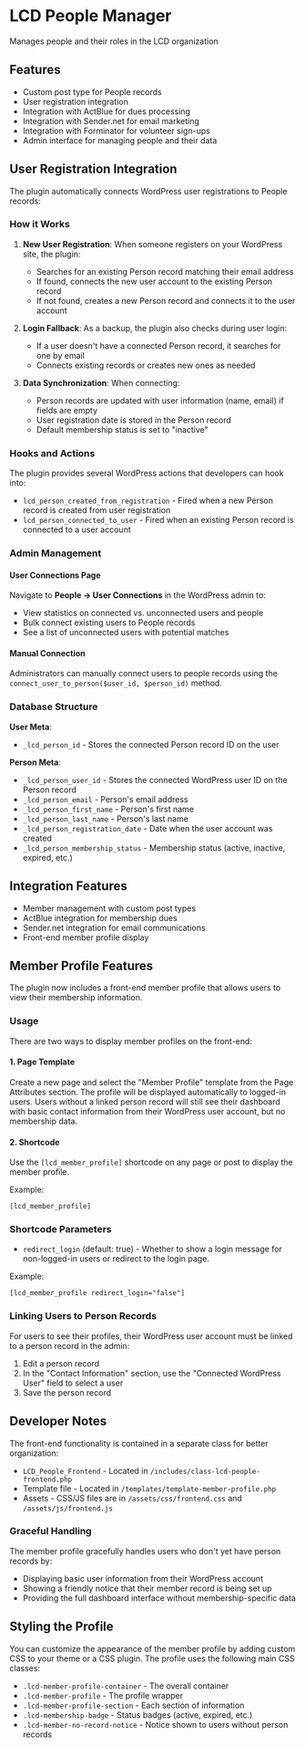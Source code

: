 # LCD People Manager

Manages people and their roles in the LCD organization

## Features

- Custom post type for People records
- User registration integration
- Integration with ActBlue for dues processing
- Integration with Sender.net for email marketing
- Integration with Forminator for volunteer sign-ups
- Admin interface for managing people and their data

## User Registration Integration

The plugin automatically connects WordPress user registrations to People records:

### How it Works

1. **New User Registration**: When someone registers on your WordPress site, the plugin:
   - Searches for an existing Person record matching their email address
   - If found, connects the new user account to the existing Person record
   - If not found, creates a new Person record and connects it to the user account

2. **Login Fallback**: As a backup, the plugin also checks during user login:
   - If a user doesn't have a connected Person record, it searches for one by email
   - Connects existing records or creates new ones as needed

3. **Data Synchronization**: When connecting:
   - Person records are updated with user information (name, email) if fields are empty
   - User registration date is stored in the Person record
   - Default membership status is set to "inactive"

### Hooks and Actions

The plugin provides several WordPress actions that developers can hook into:

- `lcd_person_created_from_registration` - Fired when a new Person record is created from user registration
- `lcd_person_connected_to_user` - Fired when an existing Person record is connected to a user account

### Admin Management

#### User Connections Page

Navigate to **People → User Connections** in the WordPress admin to:

- View statistics on connected vs. unconnected users and people
- Bulk connect existing users to People records
- See a list of unconnected users with potential matches

#### Manual Connection

Administrators can manually connect users to people records using the `connect_user_to_person($user_id, $person_id)` method.

### Database Structure

**User Meta**: 
- `_lcd_person_id` - Stores the connected Person record ID on the user

**Person Meta**:
- `_lcd_person_user_id` - Stores the connected WordPress user ID on the Person record
- `_lcd_person_email` - Person's email address
- `_lcd_person_first_name` - Person's first name
- `_lcd_person_last_name` - Person's last name
- `_lcd_person_registration_date` - Date when the user account was created
- `_lcd_person_membership_status` - Membership status (active, inactive, expired, etc.)

## Integration Features

- Member management with custom post types
- ActBlue integration for membership dues
- Sender.net integration for email communications
- Front-end member profile display

## Member Profile Features

The plugin now includes a front-end member profile that allows users to view their membership information.

### Usage

There are two ways to display member profiles on the front-end:

#### 1. Page Template

Create a new page and select the "Member Profile" template from the Page Attributes section. The profile will be displayed automatically to logged-in users. Users without a linked person record will still see their dashboard with basic contact information from their WordPress user account, but no membership data.

#### 2. Shortcode

Use the `[lcd_member_profile]` shortcode on any page or post to display the member profile. 

Example:
```
[lcd_member_profile]
```

### Shortcode Parameters

- `redirect_login` (default: true) - Whether to show a login message for non-logged-in users or redirect to the login page.

Example:
```
[lcd_member_profile redirect_login="false"]
```

### Linking Users to Person Records

For users to see their profiles, their WordPress user account must be linked to a person record in the admin:

1. Edit a person record
2. In the "Contact Information" section, use the "Connected WordPress User" field to select a user
3. Save the person record

## Developer Notes

The front-end functionality is contained in a separate class for better organization:

- `LCD_People_Frontend` - Located in `/includes/class-lcd-people-frontend.php`
- Template file - Located in `/templates/template-member-profile.php`
- Assets - CSS/JS files are in `/assets/css/frontend.css` and `/assets/js/frontend.js`

### Graceful Handling

The member profile gracefully handles users who don't yet have person records by:
- Displaying basic user information from their WordPress account
- Showing a friendly notice that their member record is being set up
- Providing the full dashboard interface without membership-specific data

## Styling the Profile

You can customize the appearance of the member profile by adding custom CSS to your theme or a CSS plugin.
The profile uses the following main CSS classes:

- `.lcd-member-profile-container` - The overall container
- `.lcd-member-profile` - The profile wrapper
- `.lcd-member-profile-section` - Each section of information
- `.lcd-membership-badge` - Status badges (active, expired, etc.)
- `.lcd-member-no-record-notice` - Notice shown to users without person records 